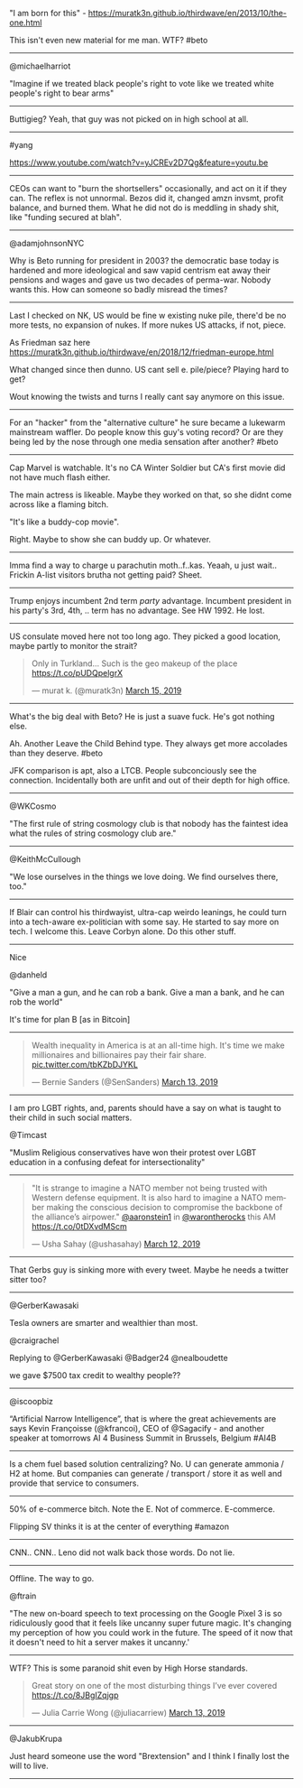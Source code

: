 

"I am born for this" - https://muratk3n.github.io/thirdwave/en/2013/10/the-one.html

This isn't even new material for me man. WTF? #beto

---
 
@michaelharriot

"Imagine if we treated black people's right to vote like we treated white people's right to bear arms"

---

Buttigieg? Yeah, that guy was not picked on in high school at all.

---

#yang

https://www.youtube.com/watch?v=yJCREv2D7Qg&feature=youtu.be

---

CEOs can want to "burn the shortsellers" occasionally, and act on it if they can. The reflex is not unnormal. Bezos did it, changed amzn invsmt, profit balance, and burned them. What he did not do is meddling in shady shit, like "funding secured at blah".

---

@adamjohnsonNYC

Why is Beto running for president in 2003? the democratic base today is hardened and more ideological and saw vapid centrism eat away their pensions and wages and gave us two decades of perma-war. Nobody wants this. How can someone so badly misread the times?

---

Last I checked on NK, US would be fine w existing nuke pile, there'd be no more tests, no expansion of nukes. If more nukes US attacks, if not, piece.  

As Friedman saz here https://muratk3n.github.io/thirdwave/en/2018/12/friedman-europe.html

What changed since then dunno. US cant sell e. pile/piece? Playing hard to get?

Wout knowing the twists and turns I really cant say anymore on this issue.

---

For an "hacker" from the "alternative culture" he sure became a lukewarm mainstream waffler. Do people know this guy's voting record? Or are they being led by the nose through one media sensation after another? #beto

---

Cap Marvel is watchable. It's no CA Winter Soldier but CA's first
movie did not have much flash either.

The main actress is likeable. Maybe they worked on that, so she didnt
come across like a flaming bitch.

"It's like a buddy-cop movie".

Right. Maybe to show she can buddy up. Or whatever.

---

Imma find a way to charge u parachutin moth..f..kas. Yeaah, u just wait.. Frickin A-list visitors brutha not getting paid? Sheet.

---

Trump enjoys incumbent 2nd term _party_ advantage. Incumbent president in his party's 3rd, 4th, .. term has no advantage. See HW 1992. He lost.

---

US consulate moved here not too long ago. They picked a good location, maybe partly to monitor the strait?

<blockquote class="twitter-tweet" data-lang="en"><p lang="en" dir="ltr">Only in Turkland... Such is the geo makeup of the place <a href="https://t.co/pUDQpelgrX">https://t.co/pUDQpelgrX</a></p>&mdash; murat k. (@muratk3n) <a href="https://twitter.com/muratk3n/status/1106494930862641154?ref_src=twsrc%5Etfw">March 15, 2019</a></blockquote>
<script async src="https://platform.twitter.com/widgets.js" charset="utf-8"></script>

---

What's the big deal with Beto? He is just a suave fuck. He's got nothing else.

Ah. Another Leave the Child Behind type. They always get more
accolades than they deserve. #beto

JFK comparison is apt, also a LTCB. People subconciously see the
connection. Incidentally both are unfit and out of their depth for
high office.

---

@WKCosmo

"The first rule of string cosmology club is that nobody has the faintest idea what the rules of string cosmology club are."

---
 
@KeithMcCullough

"We lose ourselves in the things we love doing. We find ourselves there, too."

---

If Blair can control his thirdwayist, ultra-cap weirdo leanings, he could turn into a tech-aware ex-politician with some say. He started to say more on tech. I welcome this. Leave Corbyn alone. Do this other stuff.

---

Nice

@danheld

"Give a man a gun, and he can rob a bank. Give a man a bank, and he can rob the world" 

It's time for plan B [as in Bitcoin]

---

<blockquote class="twitter-tweet" data-lang="en"><p lang="en" dir="ltr">Wealth inequality in America is at an all-time high. It&#39;s time we make millionaires and billionaires pay their fair share. <a href="https://t.co/tbKZbDJYKL">pic.twitter.com/tbKZbDJYKL</a></p>&mdash; Bernie Sanders (@SenSanders) <a href="https://twitter.com/SenSanders/status/1105828178273226756?ref_src=twsrc%5Etfw">March 13, 2019</a></blockquote>
<script async src="https://platform.twitter.com/widgets.js" charset="utf-8"></script>

---

I am pro LGBT rights, and, parents should have a say on what is taught to their child in such social matters.

@Timcast

"Muslim Religious conservatives have won their protest over LGBT education in a confusing defeat for intersectionality"

---

<blockquote class="twitter-tweet" data-lang="en"><p lang="en" dir="ltr">&quot;It is strange to imagine a NATO member not being trusted with Western defense equipment. It is also hard to imagine a NATO member making the conscious decision to compromise the backbone of the alliance’s airpower.&quot; <a href="https://twitter.com/aaronstein1?ref_src=twsrc%5Etfw">@aaronstein1</a> in <a href="https://twitter.com/WarOnTheRocks?ref_src=twsrc%5Etfw">@warontherocks</a> this AM <a href="https://t.co/0tDXvdMScm">https://t.co/0tDXvdMScm</a></p>&mdash; Usha Sahay (@ushasahay) <a href="https://twitter.com/ushasahay/status/1105481184849600512?ref_src=twsrc%5Etfw">March 12, 2019</a></blockquote>
<script async src="https://platform.twitter.com/widgets.js" charset="utf-8"></script>

---

That Gerbs guy is sinking more with every tweet. Maybe he needs a twitter sitter too?

---
 
@GerberKawasaki

Tesla owners are smarter and wealthier than most.

@craigrachel

Replying to @GerberKawasaki @Badger24 @nealboudette

we gave $7500 tax credit to wealthy people??

---

@iscoopbiz

“Artificial Narrow Intelligence”, that is where the great achievements
are says Kevin Françoisse (@kfrancoi), CEO of @Sagacify - and another
speaker at tomorrows AI 4 Business Summit in Brussels, Belgium #AI4B

---

Is a chem fuel based solution centralizing? No. U can generate ammonia / H2 at home. But companies can generate / transport / store it as well and provide that service to consumers.

---

50% of e-commerce bitch. Note the E. Not of commerce. E-commerce. 

Flipping SV thinks it is at the center of everything #amazon

---

CNN.. CNN.. Leno did not walk back those words. Do not lie.

---

Offline. The way to go.

@ftrain

"The new on-board speech to text processing on the Google Pixel 3 is so ridiculously good that it feels like uncanny super future magic. It's changing my perception of how you could work in the future. The speed of it now that it doesn't need to hit a server makes it uncanny.'

---

WTF? This is some paranoid shit even by High Horse standards.

<blockquote class="twitter-tweet" data-lang="en"><p lang="en" dir="ltr">Great story on one of the most disturbing things I’ve ever covered <a href="https://t.co/8JBgIZqjgp">https://t.co/8JBgIZqjgp</a></p>&mdash; Julia Carrie Wong (@juliacarriew) <a href="https://twitter.com/juliacarriew/status/1105840392602214400?ref_src=twsrc%5Etfw">March 13, 2019</a></blockquote>
<script async src="https://platform.twitter.com/widgets.js" charset="utf-8"></script>

---
 
@JakubKrupa

Just heard someone use the word "Brextension" and I think I finally lost the will to live.

---











